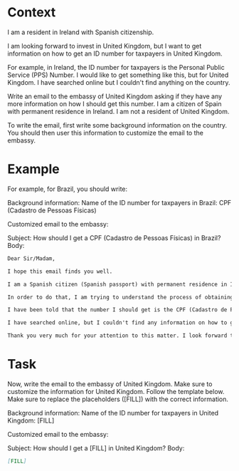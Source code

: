 # Context
I am a resident in Ireland with Spanish citizenship.

I am looking forward to invest in United Kingdom, but I want to get information on how to get an ID number for taxpayers in United Kingdom.

For example, in Ireland, the ID number for taxpayers is the Personal Public Service (PPS) Number. I would like to get something like this, but for United Kingdom. I have searched online but I couldn't find anything on the country.

Write an email to the embassy of United Kingdom asking if they have any more information on how I should get this number. I am a citizen of Spain with permanent residence in Ireland. I am not a resident of United Kingdom.

To write the email, first write some background information on the country. You should then user this information to customize the email to the embassy.

# Example
For example, for Brazil, you should write:

Background information:
Name of the ID number for taxpayers in Brazil: CPF (Cadastro de Pessoas Físicas)

Customized email to the embassy:

Subject: How should I get a CPF (Cadastro de Pessoas Físicas) in Brazil?
Body:
```md
Dear Sir/Madam,

I hope this email finds you well.

I am a Spanish citizen (Spanish passport) with permanent residence in Ireland. I am looking forward to investing in Brazil, as a foreign investor (no residence in Brazil).

In order to do that, I am trying to understand the process of obtaining the number that identifies taxpayers in Brazil, to be able to declare the relevant information to the tax authorities.

I have been told that the number I should get is the CPF (Cadastro de Pessoas Físicas). Feel free to correct me if I am wrong.

I have searched online, but I couldn't find any information on how to get a CPF from abroad. This is why I am reaching out to you for guidance. If you could provide me with information on the process or direct me to the relevant authorities, I would greatly appreciate it.

Thank you very much for your attention to this matter. I look forward to your response and any help you can provide.
```

# Task
Now, write the email to the embassy of United Kingdom. Make sure to customize the information for United Kingdom. Follow the template below. Make sure to replace the placeholders ([FILL]) with the correct information.

Background information:
Name of the ID number for taxpayers in United Kingdom: [FILL]

Customized email to the embassy:

Subject: How should I get a [FILL] in United Kingdom?
Body:
```md
[FILL]
```
